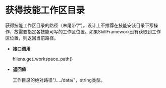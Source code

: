 # 获得技能工作区目录<a name="hilens_05_0032"></a>

获得技能工作区目录的路径（末尾带”/“）。设计上不推荐在技能安装目录下写操作，故需要指定各技能可写的工作区位置。如果SkillFramework没有获取到工作区位置，则返回当前路径。

-   **接口调用**

    hilens.get\_workspace\_path\(\)

-   **返回值**

    工作目录的绝对路径"/..../data/"，string类型。


